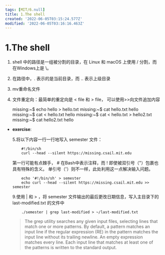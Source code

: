 ```yaml
---
tags: [MIT/6.null]
title: 1.The shell
created: '2022-06-05T03:15:24.577Z'
modified: '2022-06-05T03:16:16.463Z'
---
```


# 1.The shell

1. shell 中的路径是一组被分割的目录，在 Linux 和 macOS 上使用 / 分割，而在Windows上是 \。
2. 在路径中，. 表示的是当前目录，而 .. 表示上级目录
3. mv重命名文件
4. 文件重定向：最简单的重定向是 < file 和 > file， 可以使用>>向文件追加内容 
    
    missing:~$ echo hello > hello.txt
    missing:~$ cat hello.txt
    hello
    missing:~$ cat < hello.txt
    hello
    missing:~$ cat < hello.txt > hello2.txt
    missing:~$ cat hello2.txt
    hello
+ **exercise**:

  5.将以下内容一行一行地写入 semester 文件：

          #!/bin/sh
          curl --head --silent https://missing.csail.mit.edu
  第一行可能有点棘手， # 在Bash中表示注释，而 ! 即使被双引号（"）包裹也具有特殊的含义。 单引号（'）则不一样，此处利用这一点解决输入问题。

          echo '#!/bin/sh' > semester
          echo curl --head --silent https://missing.csail.mit.edu >> semester
          
    9.使用 | 和 > ，将 semester 文件输出的最后更改日期信息，写入主目录下的 last-modified.txt 的文件中

          ./semester | grep last-modified > ~/last-modified.txt

  >The grep utility searches any given input files, selecting lines that match
      one or more patterns.  By default, a pattern matches an input line if the
      regular expression (RE) in the pattern matches the input line without its
      trailing newline.   An empty expression matches every line.  Each input line
      that matches at least one of the patterns is written to the standard
      output.

